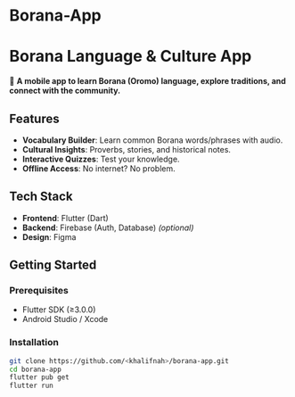 # Borana-App
# Borana Language & Culture App  

📱 **A mobile app to learn Borana (Oromo) language, explore traditions, and connect with the community.**  

<div align="center">  
    
</div>

## Features  
- **Vocabulary Builder**: Learn common Borana words/phrases with audio.  
- **Cultural Insights**: Proverbs, stories, and historical notes.  
- **Interactive Quizzes**: Test your knowledge.  
- **Offline Access**: No internet? No problem.  

## Tech Stack  
- **Frontend**: Flutter (Dart)  
- **Backend**: Firebase (Auth, Database) *(optional)*  
- **Design**: Figma  

## Getting Started  
### Prerequisites  
- Flutter SDK (≥3.0.0)  
- Android Studio / Xcode  

### Installation  
```bash
git clone https://github.com/<khalifnah>/borana-app.git
cd borana-app
flutter pub get
flutter run
